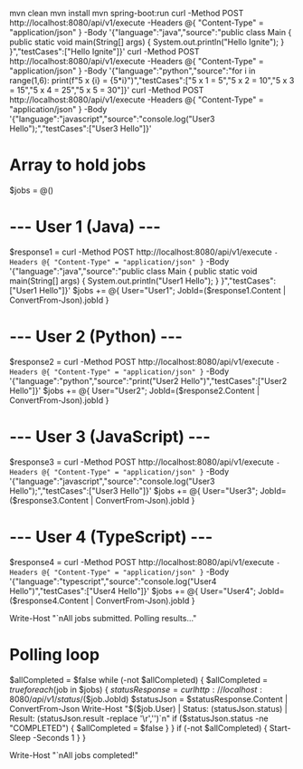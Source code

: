 mvn clean
mvn install
mvn spring-boot:run
curl -Method POST http://localhost:8080/api/v1/execute -Headers @{ "Content-Type" = "application/json" } -Body '{"language":"java","source":"public class Main { public static void main(String[] args) { System.out.println(\"Hello Ignite\"); } }","testCases":["Hello Ignite"]}'
curl -Method POST http://localhost:8080/api/v1/execute -Headers @{ "Content-Type" = "application/json" } -Body '{"language":"python","source":"for i in range(1,6): print(f\"5 x {i} = {5*i}\")","testCases":["5 x 1 = 5","5 x 2 = 10","5 x 3 = 15","5 x 4 = 25","5 x 5 = 30"]}'
curl -Method POST http://localhost:8080/api/v1/execute -Headers @{ "Content-Type" = "application/json" } -Body '{"language":"javascript","source":"console.log(\"User3 Hello\");","testCases":["User3 Hello"]}'


# Array to hold jobs
$jobs = @()

# --- User 1 (Java) ---
$response1 = curl -Method POST http://localhost:8080/api/v1/execute `
-Headers @{ "Content-Type" = "application/json" } `
-Body '{"language":"java","source":"public class Main { public static void main(String[] args) { System.out.println(\"User1 Hello\"); } }","testCases":["User1 Hello"]}'
$jobs += @{ User="User1"; JobId=($response1.Content | ConvertFrom-Json).jobId }
# --- User 2 (Python) ---
$response2 = curl -Method POST http://localhost:8080/api/v1/execute `
-Headers @{ "Content-Type" = "application/json" } `
-Body '{"language":"python","source":"print(\"User2 Hello\")","testCases":["User2 Hello"]}'
$jobs += @{ User="User2"; JobId=($response2.Content | ConvertFrom-Json).jobId }

# --- User 3 (JavaScript) ---
$response3 = curl -Method POST http://localhost:8080/api/v1/execute `
-Headers @{ "Content-Type" = "application/json" } `
-Body '{"language":"javascript","source":"console.log(\"User3 Hello\");","testCases":["User3 Hello"]}'
$jobs += @{ User="User3"; JobId=($response3.Content | ConvertFrom-Json).jobId }

# --- User 4 (TypeScript) ---
$response4 = curl -Method POST http://localhost:8080/api/v1/execute `
-Headers @{ "Content-Type" = "application/json" } `
-Body '{"language":"typescript","source":"console.log(\"User4 Hello\")","testCases":["User4 Hello"]}'
$jobs += @{ User="User4"; JobId=($response4.Content | ConvertFrom-Json).jobId }

Write-Host "`nAll jobs submitted. Polling results..."

# Polling loop
$allCompleted = $false
while (-not $allCompleted) {
    $allCompleted = $true
    foreach ($job in $jobs) {
        $statusResponse = curl http://localhost:8080/api/v1/status/$($job.JobId)
        $statusJson = $statusResponse.Content | ConvertFrom-Json
        Write-Host "$($job.User) | Status: $($statusJson.status) | Result: $($statusJson.result -replace '\r','')`n"
        if ($statusJson.status -ne "COMPLETED") {
            $allCompleted = $false
        }
    }
    if (-not $allCompleted) { Start-Sleep -Seconds 1 }
}

Write-Host "`nAll jobs completed!"
